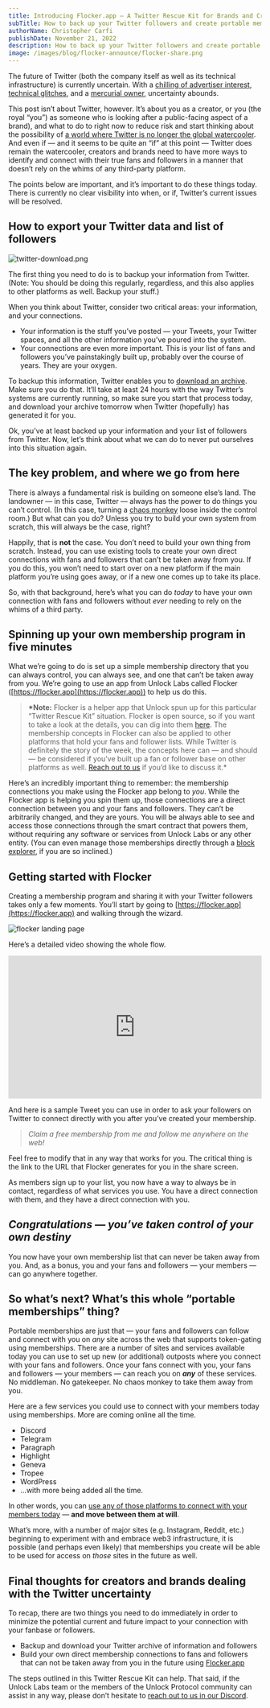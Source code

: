 ```yaml
---
title: Introducing Flocker.app — A Twitter Rescue Kit for Brands and Creators
subTitle: How to back up your Twitter followers and create portable memberships for fans and followers that will work almost anywhere
authorName: Christopher Carfi
publishDate: November 21, 2022
description: How to back up your Twitter followers and create portable memberships for fans and followers that will work almost anywhere.
image: /images/blog/flocker-announce/flocker-share.png
---
```


The future of Twitter (both the company itself as well as its technical infrastructure) is currently uncertain. With a [chilling of advertiser interest](https://www.essence.com/news/money-career/twitter-business-leaving-elon-musk/), [technical glitches](https://www.technologyreview.com/2022/11/08/1062886/heres-how-a-twitter-engineer-says-it-will-break-in-the-coming-weeks/), and a [mercurial owner](https://twitter.com/ZoeSchiffer/status/1593391604785504257), uncertainty abounds.

This post isn’t about Twitter, however. It’s about you as a creator, or you (the royal “you”) as someone who is looking after a public-facing aspect of a brand), and what to do to right now to reduce risk and start thinking about the possibility of [a world where Twitter is no longer the global watercooler](https://www.christopherspenn.com/2022/10/almost-timely-news-the-end-of-the-public-watercooler-2022-10-30/). And even if — and it seems to be quite an “if” at this point — Twitter does remain the watercooler, creators and brands need to have more ways to identify and connect with their true fans and followers in a manner that doesn’t rely on the whims of any third-party platform.

The points below are important, and it’s important to do these things today. There is currently no clear visibility into when, or if, Twitter’s current issues will be resolved.

## How to export your Twitter data and list of followers

![twitter-download.png](/images/blog/flocker-announce/twitter-download.png)

The first thing you need to do is to backup your information from Twitter. (Note: You should be doing this regularly, regardless, and this also applies to other platforms as well. Backup your stuff.)

When you think about Twitter, consider two critical areas: your information, and your connections.

- Your information is the stuff you’ve posted — your Tweets, your Twitter spaces, and all the other information you’ve poured into the system.
- Your connections are even more important. This is your list of fans and followers you’ve painstakingly built up, probably over the course of years. They are your oxygen.

To backup this information, Twitter enables you to [download an archive](https://help.twitter.com/en/managing-your-account/how-to-download-your-twitter-archive). Make sure you do that. It’ll take at least 24 hours with the way Twitter’s systems are currently running, so make sure you start that process today, and download your archive tomorrow when Twitter (hopefully) has generated it for you.

Ok, you’ve at least backed up your information and your list of followers from Twitter. Now, let’s think about what we can do to never put ourselves into this situation again.

## The key problem, and where we go from here

There is always a fundamental risk is building on someone else’s land. The landowner — in this case, Twitter — always has the power to do things you can’t control. (In this case, turning a [chaos monkey](https://www.goodreads.com/book/show/28259132-chaos-monkeys) loose inside the control room.) But what can you do? Unless you try to build your own system from scratch, this will always be the case, right?

Happily, that is **not** the case. You don’t need to build your own thing from scratch. Instead, you can use existing tools to create your own direct connections with fans and followers that can’t be taken away from you. If you do this, you won’t need to start over on a new platform if the main platform you’re using goes away, or if a new one comes up to take its place.

So, with that background, here’s what you can do _today_ to have your own connection with fans and followers without _ever_ needing to rely on the whims of a third party.

## Spinning up your own membership program in five minutes

What we’re going to do is set up a simple membership directory that you can always control, you can always see, and one that can’t be taken away from you. We’re going to use an app from Unlock Labs called Flocker ([https://flocker.app](https://flocker.app)) to help us do this.

> **\*Note:** Flocker is a helper app that Unlock spun up for this particular “Twitter Rescue Kit” situation. Flocker is open source, so if you want to take a look at the details, you can dig into them [here](https://github.com/unlock-protocol/flocker/). The membership concepts in Flocker can also be applied to other platforms that hold your fans and follower lists. While Twitter is definitely the story of the week, the concepts here can — and should — be considered if you’ve built up a fan or follower base on other platforms as well. [Reach out to us](https://discord.unlock-protocol.com) if you’d like to discuss it.\*

Here’s an incredibly important thing to remember: the membership connections you make using the Flocker app belong to _you_. While the Flocker app is helping you spin them up, those connections are a direct connection between you and your fans and followers. They can’t be arbitrarily changed, and they are yours. You will be always able to see and access those connections through the smart contract that powers them, without requiring any software or services from Unlock Labs or any other entity. (You can even manage those memberships directly through a [block explorer](https://unlock-protocol.com/guides/how-to-use-blockchain-explorers-with-unlock-protocol/), if you are so inclined.)

## Getting started with Flocker

Creating a membership program and sharing it with your Twitter followers takes only a few moments. You’ll start by going to [https://flocker.app](https://flocker.app) and walking through the wizard.

![flocker landing page](/images/blog/flocker-announce/flocker-landing.png)

Here’s a detailed video showing the whole flow.

<div style="position: relative; overflow: hidden; width: 100%; padding-top: 56.25%;"><iframe style="position: absolute; top: 0; left: 0; bottom: 0; right: 0; width: 100%; height: 100%;" src="https://www.youtube.com/embed/XFBc1U4wtKg" title="Introducing Flocker.app: Portable Fans and Followers for Brands and Creators Fed Up with Twitter" frameborder="0" allow="accelerometer; autoplay; clipboard-write; encrypted-media; gyroscope; picture-in-picture" allowfullscreen></iframe></div>

And here is a sample Tweet you can use in order to ask your followers on Twitter to connect directly with you after you’ve created your membership.

> _Claim a free membership from me and follow me anywhere on the web! <URL to your claim page>_

Feel free to modify that in any way that works for you. The critical thing is the link to the URL that Flocker generates for you in the share screen.

As members sign up to your list, you now have a way to always be in contact, regardless of what services you use. You have a direct connection with them, and they have a direct connection with you.

## _Congratulations — you’ve taken control of your own destiny_

You now have your own membership list that can never be taken away from you. And, as a bonus, you and your fans and followers — your members — can go anywhere together.

## So what’s next? What’s this whole “portable memberships” thing?

Portable memberships are just that — your fans and followers can follow and connect with you on _any_ site across the web that supports token-gating using memberships. There are a number of sites and services available today you can use to set up new (or additional) outposts where you connect with your fans and followers. Once your fans connect with you, your fans and followers — your members — can reach you on **_any_** of these services. No middleman. No gatekeeper. No chaos monkey to take them away from you.

Here are a few services you could use to connect with your members today using memberships. More are coming online all the time.

- Discord
- Telegram
- Paragraph
- Highlight
- Geneva
- Tropee
- WordPress
- …with more being added all the time.

In other words, you can [use any of those platforms to connect with your members today](https://www.youtube.com/playlist?list=PL4EDTaxNLpu4dHtNKAWAkZtBRfQMoJ-28) — **and move between them at will**.

What’s more, with a number of major sites (e.g. Instagram, Reddit, etc.) beginning to experiment with and embrace web3 infrastructure, it is possible (and perhaps even likely) that memberships you create will be able to be used for access on _those_ sites in the future as well.

## Final thoughts for creators and brands dealing with the Twitter uncertainty

To recap, there are two things you need to do immediately in order to minimize the potential current and future impact to your connection with your fanbase or followers.

- Backup and download your Twitter archive of information and followers
- Build your own direct membership connections to fans and followers that can not be taken away from you in the future using [Flocker.app](https://flocker.app)

The steps outlined in this Twitter Rescue Kit can help. That said, if the Unlock Labs team or the members of the Unlock Protocol community can assist in any way, please don’t hesitate to [reach out to us in our Discord](https://discord.unlock-protocol.com).
